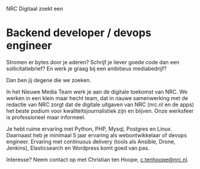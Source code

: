 NRC Digitaal zoekt een
# Backend developer / devops engineer

Stromen er bytes door je aderen? Schrijf je liever goede code dan een sollicitatiebrief? En werk je graag bij een ambitieus mediabedrijf?

Dan ben jij degene die we zoeken.

In het Nieuwe Media Team werk je aan de digitale toekomst van NRC. We werken in een klein maar hecht team, dat in nauwe samenwerking met de redactie van NRC zorgt dat de digitale uitgaven van NRC (nrc.nl en de apps) het beste podium voor kwaliteitsjournalistiek zijn en blijven. Onze werksfeer is professioneel maar informeel.

Je hebt ruime ervaring met Python, PHP, Mysql, Postgres en Linux. Daarnaast heb je minimaal 5 jaar ervaring als webontwikkelaar of devops engineer. Ervaring met continuous delivery (tools als Ansible, Drone, Jenkins), Elasticsearch en Wordpress komt goed van pas.

Interesse? Neem contact op met Christian ten Hoope, c.tenhoope@nrc.nl.